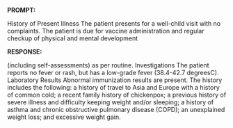 **PROMPT:**

History of Present Illness The patient presents for a well-child visit with no complaints. The patient is due for vaccine administration and regular checkup of physical and mental development

**RESPONSE:**

  (including self-assessments) as per routine.  Investigations The patient reports no fever or rash, but has a low-grade fever (38.4-42.7 degreesC).  Laboratory Results Abnormal immunization results are present. The history includes the following: a history of travel to Asia and Europe with a history of common cold;  a recent family history of chickenpox;  a previous history of severe illness and difficulty keeping weight and/or sleeping;  a history of asthma and chronic obstructive pulmonary disease (COPD);  an unexplained weight loss; and  excessive weight gain.